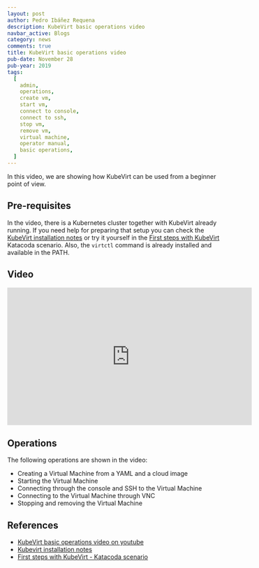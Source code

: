 ```yaml
---
layout: post
author: Pedro Ibáñez Requena
description: KubeVirt basic operations video
navbar_active: Blogs
category: news
comments: true
title: KubeVirt basic operations video
pub-date: November 28
pub-year: 2019
tags:
  [
    admin,
    operations,
    create vm,
    start vm,
    connect to console,
    connect to ssh,
    stop vm,
    remove vm,
    virtual machine,
    operator manual,
    basic operations,
  ]
---
```


In this video, we are showing how KubeVirt can be used from a beginner point of view.

## Pre-requisites

In the video, there is a Kubernetes cluster together with KubeVirt already running. If you need help for preparing that setup you can check the [KubeVirt installation notes](https://kubevirt.io/user-guide/operations/installation/) or try it yourself in the [First steps with KubeVirt](https://www.katacoda.com/kubevirt/scenarios/kubevirt-101) Katacoda scenario.
Also, the `virtctl` command is already installed and available in the PATH.

## Video

<iframe width="560" height="315" style="height: 315px" src="https://www.youtube.com/embed/KC03G60shIc" frameborder="0" allow="accelerometer; autoplay; encrypted-media; gyroscope; picture-in-picture" allowfullscreen></iframe>

## Operations

The following operations are shown in the video:

- Creating a Virtual Machine from a YAML and a cloud image
- Starting the Virtual Machine
- Connecting through the console and SSH to the Virtual Machine
- Connecting to the Virtual Machine through VNC
- Stopping and removing the Virtual Machine

## References

- [KubeVirt basic operations video on youtube](https://www.youtube.com/watch?v=KC03G60shIc)
- [Kubevirt installation notes](https://kubevirt.io/user-guide/operations/installation/)
- [First steps with KubeVirt - Katacoda scenario](https://www.katacoda.com/kubevirt/scenarios/kubevirt-101)
